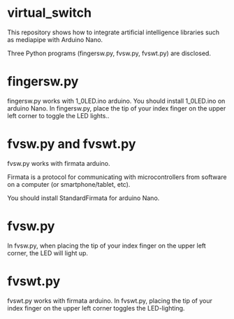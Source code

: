 # virtual_switch
This repository shows how to integrate artificial intelligence libraries such as mediapipe
with Arduino Nano.

Three Python programs (fingersw.py, fvsw.py, fvswt.py) are disclosed.

# fingersw.py
fingersw.py works with 1_0LED.ino arduino.
You should install 1_0LED.ino on arduino Nano.
In fingersw.py, place the tip of your index finger on the upper left corner 
to toggle the LED lights..

# fvsw.py and fvswt.py
fvsw.py works with firmata arduino.

Firmata is a protocol for communicating with microcontrollers 
from software on a computer (or smartphone/tablet, etc).

You should install StandardFirmata for arduino Nano.

# fvsw.py
In fvsw.py, when placing the tip of your index finger on the upper left corner, 
the LED will light up.

# fvswt.py
fvswt.py works with firmata arduino.
In fvswt.py, placing the tip of your index finger on the upper left corner 
toggles the LED-lighting.


